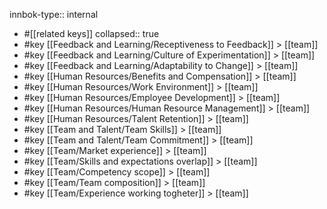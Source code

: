 innbok-type:: internal
- #[[related keys]]
collapsed:: true
- #key [[Feedback and Learning/Receptiveness to Feedback]] > [[team]]
- #key [[Feedback and Learning/Culture of Experimentation]] > [[team]]
- #key [[Feedback and Learning/Adaptability to Change]] > [[team]]
- #key [[Human Resources/Benefits and Compensation]] > [[team]]
- #key [[Human Resources/Work Environment]] > [[team]]
- #key [[Human Resources/Employee Development]] > [[team]]
- #key [[Human Resources/Human Resource Management]] > [[team]]
- #key [[Human Resources/Talent Retention]] > [[team]]
- #key [[Team and Talent/Team Skills]] > [[team]]
- #key [[Team and Talent/Team Commitment]] > [[team]]
- #key [[Team/Market experience]] > [[team]]
- #key [[Team/Skills and expectations overlap]] > [[team]]
- #key [[Team/Competency scope]] > [[team]]
- #key [[Team/Team composition]] > [[team]]
- #key [[Team/Experience working togheter]] > [[team]]




